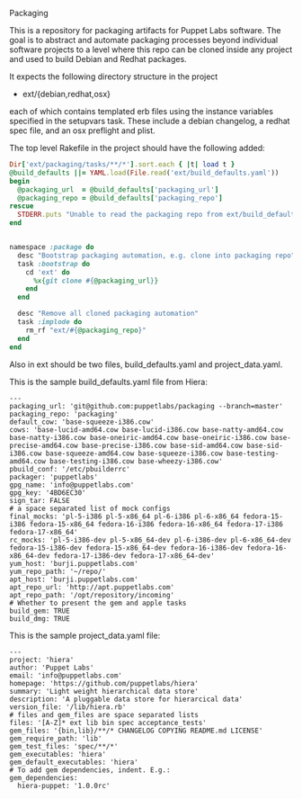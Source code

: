 Packaging

This is a repository for packaging artifacts for Puppet Labs software.
The goal is to abstract and automate packaging processes beyond individual
software projects to a level where this repo can be cloned inside any
project and used to build Debian and Redhat packages.

It expects the following directory structure in the project
*   ext/{debian,redhat,osx}

each of which contains templated erb files using the instance variables
specified in the setupvars task. These include a debian changelog, a
redhat spec file, and an osx preflight and plist.

The top level Rakefile in the project should have the following added:
```ruby
Dir['ext/packaging/tasks/**/*'].sort.each { |t| load t }
@build_defaults ||= YAML.load(File.read('ext/build_defaults.yaml'))
begin
  @packaging_url  = @build_defaults['packaging_url']
  @packaging_repo = @build_defaults['packaging_repo']
rescue
  STDERR.puts "Unable to read the packaging repo from ext/build_defaults.yaml"
end


namespace :package do
  desc "Bootstrap packaging automation, e.g. clone into packaging repo"
  task :bootstrap do
    cd 'ext' do
      %x{git clone #{@packaging_url}}
    end
  end

  desc "Remove all cloned packaging automation"
  task :implode do
    rm_rf "ext/#{@packaging_repo}"
  end
end
```

Also in ext should be two files, build_defaults.yaml and project_data.yaml.

This is the sample build_defaults.yaml file from Hiera:
```
---
packaging_url: 'git@github.com:puppetlabs/packaging --branch=master'
packaging_repo: 'packaging'
default_cow: 'base-squeeze-i386.cow'
cows: 'base-lucid-amd64.cow base-lucid-i386.cow base-natty-amd64.cow base-natty-i386.cow base-oneiric-amd64.cow base-oneiric-i386.cow base-precise-amd64.cow base-precise-i386.cow base-sid-amd64.cow base-sid-i386.cow base-squeeze-amd64.cow base-squeeze-i386.cow base-testing-amd64.cow base-testing-i386.cow base-wheezy-i386.cow'
pbuild_conf: '/etc/pbuilderrc'
packager: 'puppetlabs'
gpg_name: 'info@puppetlabs.com'
gpg_key: '4BD6EC30'
sign_tar: FALSE
# a space separated list of mock configs
final_mocks: 'pl-5-i386 pl-5-x86_64 pl-6-i386 pl-6-x86_64 fedora-15-i386 fedora-15-x86_64 fedora-16-i386 fedora-16-x86_64 fedora-17-i386 fedora-17-x86_64'
rc_mocks: 'pl-5-i386-dev pl-5-x86_64-dev pl-6-i386-dev pl-6-x86_64-dev fedora-15-i386-dev fedora-15-x86_64-dev fedora-16-i386-dev fedora-16-x86_64-dev fedora-17-i386-dev fedora-17-x86_64-dev'
yum_host: 'burji.puppetlabs.com'
yum_repo_path: '~/repo/'
apt_host: 'burji.puppetlabs.com'
apt_repo_url: 'http://apt.puppetlabs.com'
apt_repo_path: '/opt/repository/incoming'
# Whether to present the gem and apple tasks
build_gem: TRUE
build_dmg: TRUE
```
This is the sample project_data.yaml file:
```
---
project: 'hiera'
author: 'Puppet Labs'
email: 'info@puppetlabs.com'
homepage: 'https://github.com/puppetlabs/hiera'
summary: 'Light weight hierarchical data store'
description: 'A pluggable data store for hierarcical data'
version_file: '/lib/hiera.rb'
# files and gem_files are space separated lists
files: '[A-Z]* ext lib bin spec acceptance_tests'
gem_files: '{bin,lib}/**/* CHANGELOG COPYING README.md LICENSE'
gem_require_path: 'lib'
gem_test_files: 'spec/**/*'
gem_executables: 'hiera'
gem_default_executables: 'hiera'
# To add gem dependencies, indent. E.g.:
gem_dependencies:
  hiera-puppet: '1.0.0rc'
```
